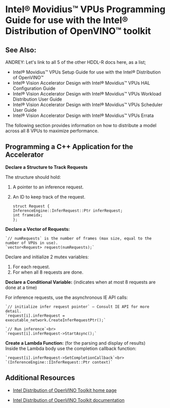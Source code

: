 # Intel® Movidius™ VPUs Programming Guide for use with the Intel® Distribution of OpenVINO™ toolkit

## See Also:

ANDREY: Let's link to all 5 of the other HDDL-R docs here, as a list;

- Intel® Movidius™ VPUs Setup Guide for use with the Intel® Distribution of OpenVINO™
- Intel® Vision Accelerator Design with Intel® Movidius™ VPUs HAL Configuration Guide
- Intel® Vision Accelerator Design with Intel® Movidius™ VPUs Workload Distribution User Guide
- Intel® Vision Accelerator Design with Intel® Movidius™ VPUs Scheduler User Guide
- Intel® Vision Accelerator Design with Intel® Movidius™ VPUs Errata

The following section provides information on how to distribute a model across all 8 VPUs to maximize performance.

## Programming a C++ Application for the Accelerator

**Declare a Structure to Track Requests**

The structure should hold:
1.	A pointer to an inference request.
2.	An ID to keep track of the request.<br>

    `struct Request {`<br>
        `InferenceEngine::InferRequest::Ptr inferRequest;`<br>
        `int frameidx;`<br>
    `};`

**Declare a Vector of Requests:**

    `// numRequests` is the number of frames (max size, equal to the number of VPUs in use).
    `vector<Request> request(numRequests);` 

Declare and initialize 2 mutex variables:
1.	For each request.
2.	For when all 8 requests are done.

**Declare a Conditional Variable:** (indicates when at most 8 requests are done at a time)

For inference requests, use the asynchronous IE API calls:<br>

    `// initialize infer request pointer` – Consult IE API for more detail.
    `request[i].inferRequest = executable_network.CreateInferRequestPtr();`

    `// Run inference`<br>
    `request[i].inferRequest->StartAsync();`


**Create a Lambda Function:** (for the parsing and display of results)<br>
Inside the Lambda body use the completion callback function:<br>

    `request[i].inferRequest->SetCompletionCallback`<br>
    `(InferenceEngine::IInferRequest::Ptr context)`


## Additional Resources

- [Intel Distribution of OpenVINO Toolkit home page](https://software.intel.com/en-us/openvino-toolkit)

- [Intel Distribution of OpenVINO Toolkit documentation](https://docs.openvinotoolkit.org)
